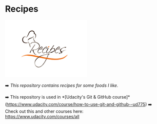 # Recipes

![](https://github.com/Isha2103/recipes/blob/master/image.png)

:arrow_right: *This repository contains recipes for some foods I like.*

:arrow_right: This repository is used in \*[Udacity's Git & GitHub course]\*(https://www.udacity.com/course/how-to-use-git-and-github--ud775)
:arrow_right: Check out this and other courses here: https://www.udacity.com/courses/all

